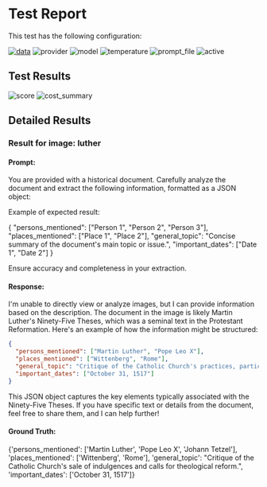 # Test Report

This test has the following configuration:

<a href="/humanities_data_benchmark/benchmarks/test_benchmark2"><img src="https://img.shields.io/badge/data-test_benchmark2-lightgrey" alt="data"></a>&nbsp;<img src="https://img.shields.io/badge/provider-openai-green" alt="provider">&nbsp;<img src="https://img.shields.io/badge/model-gpt--4o-blue" alt="model">&nbsp;<img src="https://img.shields.io/badge/temperature-0.5-7fff00" alt="temperature">&nbsp;<img src="https://img.shields.io/badge/prompt_file-a_prompt.txt-lightgrey" alt="prompt_file">&nbsp;<img src="https://img.shields.io/badge/active-yes-brightgreen" alt="active">

## Test Results
<img src="https://img.shields.io/badge/score-niy-brightgreen" alt="score">&nbsp;<img src="https://img.shields.io/badge/cost_summary-{'total_input_tokens': 886, 'total_output_tokens': 172, 'total_tokens': 1058, 'input_cost_usd': 0.002215, 'output_cost_usd': 0.00172, 'total_cost_usd': 0.003935, 'pricing_date': '2025--09--30', 'input_price_per_million': 2.5, 'output_price_per_million': 10.0}-brightgreen" alt="cost_summary">&nbsp;

## Detailed Results

### Result for image: luther

#### Prompt:
  You are provided with a historical document. Carefully analyze the document and extract the following information, formatted as a JSON object:

Example of expected result:

{
"persons_mentioned": ["Person 1", "Person 2", "Person 3"],
"places_mentioned": ["Place 1", "Place 2"],
"general_topic": "Concise summary of the document's main topic or issue.",
"important_dates": ["Date 1", "Date 2"]
}

Ensure accuracy and completeness in your extraction.

#### Response:
  I'm unable to directly view or analyze images, but I can provide information based on the description. The document in the image is likely Martin Luther's Ninety-Five Theses, which was a seminal text in the Protestant Reformation. Here's an example of how the information might be structured:

```json
{
  "persons_mentioned": ["Martin Luther", "Pope Leo X"],
  "places_mentioned": ["Wittenberg", "Rome"],
  "general_topic": "Critique of the Catholic Church's practices, particularly the sale of indulgences.",
  "important_dates": ["October 31, 1517"]
}
```

This JSON object captures the key elements typically associated with the Ninety-Five Theses. If you have specific text or details from the document, feel free to share them, and I can help further!

#### Ground Truth:
  {'persons_mentioned': ['Martin Luther', 'Pope Leo X', 'Johann Tetzel'], 'places_mentioned': ['Wittenberg', 'Rome'], 'general_topic': "Critique of the Catholic Church's sale of indulgences and calls for theological reform.", 'important_dates': ['October 31, 1517']}

